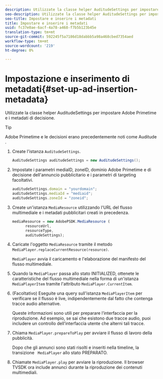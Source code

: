 ```yaml
---
description: Utilizzate la classe helper AuditudeSettings per impostare  Adobe Primetime e i metadati di decisione.
seo-description: Utilizzate la classe helper AuditudeSettings per impostare  Adobe Primetime e i metadati di decisione.
seo-title: Impostare e inserire i metadati
title: Impostare e inserire i metadati
uuid: fc37e0ae-6acf-4a78-a468-f7b5b123b45e
translation-type: tm+mt
source-git-commit: 592245f5a7186d18dabbb5a98a468cbed7354aed
workflow-type: tm+mt
source-wordcount: '219'
ht-degree: 0%

---
```



# Impostazione e inserimento di metadati{#set-up-ad-insertion-metadata}

Utilizzate la classe helper AuditudeSettings per impostare  Adobe Primetime e i metadati di decisione.

>[!TIP]
>
> Adobe Primetime e le decisioni erano precedentemente noti come Auditude .

1. Create l&#39;istanza `AuditudeSettings`.

   ```java
   AuditudeSettings auditudeSettings = new AuditudeSettings();
   ```

1. Impostate i parametri mediaID, zoneID, dominio  Adobe Primetime e di decisione dell&#39;annuncio pubblicitario e i parametri di targeting facoltativi.

   ```js
   auditudeSettings.domain = "yourdomain"; 
   auditudeSettings.mediaId = "mediaid"; 
   auditudeSettings.zoneId = "zoneid";
   ```

1. Create un&#39;istanza `MediaResource` utilizzando l&#39;URL del flusso multimediale e i metadati pubblicitari creati in precedenza.

   ```js
   mediaResource = new AdobePSDK.MediaResource ( 
         resourceUrl, 
         resourceType,  
         auditudeSettings);
   ```

1. Caricate l&#39;oggetto `MediaResource` tramite il metodo `MediaPlayer.replaceCurrentResource(resource)`.

   `MediaPlayer` avvia il caricamento e l&#39;elaborazione del manifesto del flusso multimediale.

1. Quando la `MediaPlayer` passa allo stato INITIALIZED, ottenete le caratteristiche del flusso multimediale nella forma di un&#39;istanza `MediaPlayerItem` tramite l&#39;attributo `MediaPlayer.CurrentItem`.
1. (Facoltativo) Eseguite una query sull&#39;istanza `MediaPlayerItem` per verificare se il flusso è live, indipendentemente dal fatto che contenga tracce audio alternative.

   Queste informazioni sono utili per preparare l’interfaccia per la riproduzione. Ad esempio, se sai che esistono due tracce audio, puoi includere un controllo dell’interfaccia utente che alterni tali tracce.

1. Chiama `MediaPlayer.prepareToPlay` per avviare il flusso di lavoro della pubblicità.

   Dopo che gli annunci sono stati risolti e inseriti nella timeline, la transizione `  MediaPlayer ` allo stato PREPARATO.
1. Chiamate `MediaPlayer.play` per avviare la riproduzione.
Il browser TVSDK ora include annunci durante la riproduzione dei contenuti multimediali.
